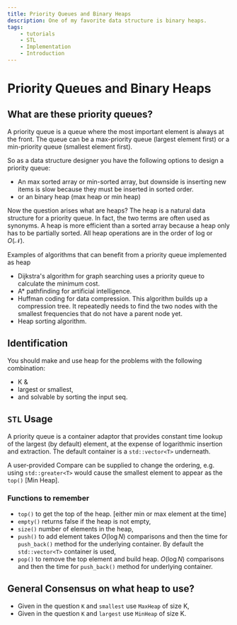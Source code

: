```yaml
---
title: Priority Queues and Binary Heaps
description: One of my favorite data structure is binary heaps.
tags:
	- tutorials
	- STL
	- Implementation
	- Introduction
---
```

# Priority Queues and Binary Heaps
## What are these priority queues?
A priority queue is a queue where the most important element is always at the front. The queue can be a max-priority queue (largest element first) or a min-priority queue (smallest element first).

So as a data structure designer you have the following options to design a priority queue:

- An max sorted array or min-sorted array, but downside is inserting new items is slow because they must be inserted in sorted order.
- or an binary heap (max heap or min heap)

Now the question arises what are heaps? The heap is a natural data structure for a priority queue. In fact, the two terms are often used as synonyms. A heap is more efficient than a sorted array because a heap only has to be partially sorted. All heap operations are in the order of $\text{log}$ or $O(\mathcal{N})$.

Examples of algorithms that can benefit from a priority queue implemented as heap

* Dijkstra's algorithm for graph searching uses a priority queue to calculate the minimum cost.
* A* pathfinding for artificial intelligence.
* Huffman coding for data compression. This algorithm builds up a compression tree. It repeatedly needs to find the two nodes with the smallest frequencies that do not have a parent node yet.
* Heap sorting algorithm.

## Identification

You should make and use heap for the problems with the following combination:

- K &
- largest or smallest,
- and solvable by sorting the input seq.

## `STL` Usage
A priority queue is a container adaptor that provides constant time lookup of the largest (by default) element, at the expense of logarithmic insertion and extraction. The default container is a `std::vector<T>` underneath.

A user-provided Compare can be supplied to change the ordering, e.g. using `std::greater<T>` would cause the smallest element to appear as the `top()` [Min Heap].


### Functions to remember
- `top()` to get the top of the heap. [either min or max element at the time]
- `empty()` returns false if the heap is not empty,
- `size()` number of elements in the heap,
- `push()` to add element takes $O(\log N)$ comparisons and then the time for `push_back()` method for the underlying container. By default the `std::vector<T>` container is used,
- `pop()` to remove the top element and build heap. $O(\log N)$ comparisons and then the time for `push_back()` method for underlying container.

## General Consensus on what heap to use?
- Given in the question `K` and `smallest` use `MaxHeap` of size K,
- Given in the question `K` and `largest` use `MinHeap` of size K.